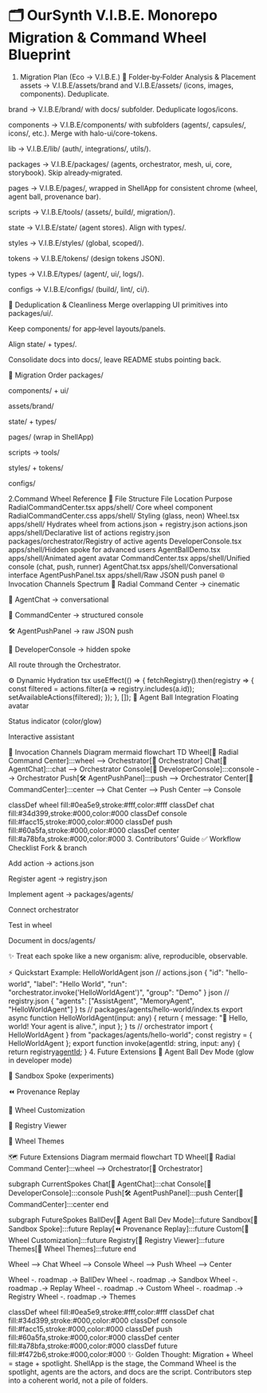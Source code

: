 # 🗂️ OurSynth V.I.B.E. Monorepo Migration & Command Wheel Blueprint

1. Migration Plan (Eco → V.I.B.E.)
📁 Folder‑by‑Folder Analysis & Placement
assets → V.I.B.E/assets/brand and V.I.B.E/assets/ (icons, images, components). Deduplicate.

brand → V.I.B.E/brand/ with docs/ subfolder. Deduplicate logos/icons.

components → V.I.B.E/components/ with subfolders (agents/, capsules/, icons/, etc.). Merge with halo-ui/core-tokens.

lib → V.I.B.E/lib/ (auth/, integrations/, utils/).

packages → V.I.B.E/packages/ (agents, orchestrator, mesh, ui, core, storybook). Skip already‑migrated.

pages → V.I.B.E/pages/, wrapped in ShellApp for consistent chrome (wheel, agent ball, provenance bar).

scripts → V.I.B.E/tools/ (assets/, build/, migration/).

state → V.I.B.E/state/ (agent stores). Align with types/.

styles → V.I.B.E/styles/ (global, scoped/).

tokens → V.I.B.E/tokens/ (design tokens JSON).

types → V.I.B.E/types/ (agent/, ui/, logs/).

configs → V.I.B.E/configs/ (build/, lint/, ci/).

🧹 Deduplication & Cleanliness
Merge overlapping UI primitives into packages/ui/.

Keep components/ for app‑level layouts/panels.

Align state/ + types/.

Consolidate docs into docs/, leave README stubs pointing back.

🧭 Migration Order
packages/

components/ + ui/

assets/brand/

state/ + types/

pages/ (wrap in ShellApp)

scripts → tools/

styles/ + tokens/

configs/

2.Command Wheel Reference
📂 File Structure
File Location Purpose
RadialCommandCenter.tsx apps/shell/ Core wheel component
RadialCommandCenter.css apps/shell/ Styling (glass, neon)
Wheel.tsx apps/shell/ Hydrates wheel from actions.json + registry.json
actions.json apps/shell/Declarative list of actions
registry.json packages/orchestrator/Registry of active agents
DeveloperConsole.tsx apps/shell/Hidden spoke for advanced users
AgentBallDemo.tsx apps/shell/Animated agent avatar
CommandCenter.tsx apps/shell/Unified console (chat, push, runner)
AgentChat.tsx apps/shell/Conversational interface
AgentPushPanel.tsx apps/shell/Raw JSON push panel
🌐 Invocation Channels Spectrum
🎡 Radial Command Center → cinematic

💬 AgentChat → conversational

🧠 CommandCenter → structured console

🛠️ AgentPushPanel → raw JSON push

🧩 DeveloperConsole → hidden spoke

All route through the Orchestrator.

⚙️ Dynamic Hydration
tsx
useEffect(() => {
  fetchRegistry().then(registry => {
    const filtered = actions.filter(a => registry.includes(a.id));
    setAvailableActions(filtered);
  });
}, []);
🔮 Agent Ball Integration
Floating avatar

Status indicator (color/glow)

Interactive assistant

🔗 Invocation Channels Diagram
mermaid
flowchart TD
  Wheel[🎡 Radial Command Center]:::wheel --> Orchestrator[🧠 Orchestrator]
  Chat[💬 AgentChat]:::chat --> Orchestrator
  Console[🧩 DeveloperConsole]:::console --> Orchestrator
  Push[🛠️ AgentPushPanel]:::push --> Orchestrator
  Center[🧠 CommandCenter]:::center --> Chat
  Center --> Push
  Center --> Console

  classDef wheel fill:#0ea5e9,stroke:#fff,color:#fff
  classDef chat fill:#34d399,stroke:#000,color:#000
  classDef console fill:#facc15,stroke:#000,color:#000
  classDef push fill:#60a5fa,stroke:#000,color:#000
  classDef center fill:#a78bfa,stroke:#000,color:#000
3. Contributors’ Guide
✅ Workflow Checklist
Fork & branch

Add action → actions.json

Register agent → registry.json

Implement agent → packages/agents/

Connect orchestrator

Test in wheel

Document in docs/agents/

✨ Treat each spoke like a new organism: alive, reproducible, observable.

⚡ Quickstart Example: HelloWorldAgent
json
// actions.json
{
  "id": "hello-world",
  "label": "Hello World",
  "run": "orchestrator.invoke('HelloWorldAgent')",
  "group": "Demo"
}
json
// registry.json
{
  "agents": ["AssistAgent", "MemoryAgent", "HelloWorldAgent"]
}
ts
// packages/agents/hello-world/index.ts
export async function HelloWorldAgent(input: any) {
  return { message: "👋 Hello, world! Your agent is alive.", input };
}
ts
// orchestrator
import { HelloWorldAgent } from "packages/agents/hello-world";
const registry = { HelloWorldAgent };
export function invoke(agentId: string, input: any) {
  return registry[agentId](input);
}
4. Future Extensions
🔮 Agent Ball Dev Mode (glow in developer mode)

🧪 Sandbox Spoke (experiments)

⏪ Provenance Replay

🎨 Wheel Customization

📜 Registry Viewer

🌈 Wheel Themes

🗺️ Future Extensions Diagram
mermaid
flowchart TD
  Wheel[🎡 Radial Command Center]:::wheel --> Orchestrator[🧠 Orchestrator]

  subgraph CurrentSpokes
    Chat[💬 AgentChat]:::chat
    Console[🧩 DeveloperConsole]:::console
    Push[🛠️ AgentPushPanel]:::push
    Center[🧠 CommandCenter]:::center
  end

  subgraph FutureSpokes
    BallDev[🔮 Agent Ball Dev Mode]:::future
    Sandbox[🧪 Sandbox Spoke]:::future
    Replay[⏪ Provenance Replay]:::future
    Custom[🎨 Wheel Customization]:::future
    Registry[📜 Registry Viewer]:::future
    Themes[🌈 Wheel Themes]:::future
  end

  Wheel --> Chat
  Wheel --> Console
  Wheel --> Push
  Wheel --> Center

  Wheel -. roadmap .-> BallDev
  Wheel -. roadmap .-> Sandbox
  Wheel -. roadmap .-> Replay
  Wheel -. roadmap .-> Custom
  Wheel -. roadmap .-> Registry
  Wheel -. roadmap .-> Themes

  classDef wheel fill:#0ea5e9,stroke:#fff,color:#fff
  classDef chat fill:#34d399,stroke:#000,color:#000
  classDef console fill:#facc15,stroke:#000,color:#000
  classDef push fill:#60a5fa,stroke:#000,color:#000
  classDef center fill:#a78bfa,stroke:#000,color:#000
  classDef future fill:#f472b6,stroke:#000,color:#000
✨ Golden Thought: Migration + Wheel = stage + spotlight. ShellApp is the stage, the Command Wheel is the spotlight, agents are the actors, and docs are the script. Contributors step into a coherent world, not a pile of folders.
